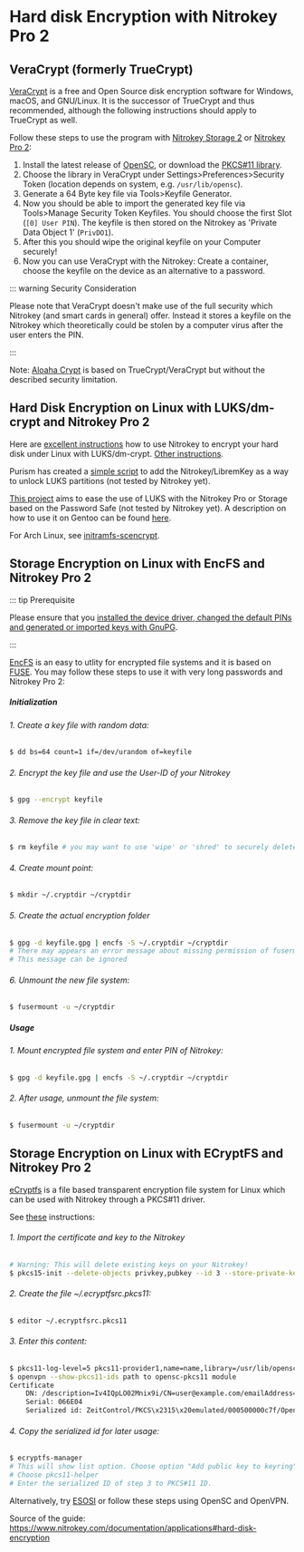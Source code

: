 # Hard disk Encryption with Nitrokey Pro 2

## VeraCrypt (formerly TrueCrypt)

[VeraCrypt](https://www.veracrypt.fr/en/Home.html) is a free and Open Source disk encryption software for Windows, macOS, and GNU/Linux. It is the successor of TrueCrypt and thus recommended, although the following instructions should apply to TrueCrypt as well. 

Follow these steps to use the program with [Nitrokey Storage 2](https://shop.nitrokey.com/shop/product/nitrokey-storage-2-56) or [Nitrokey Pro 2](https://shop.nitrokey.com/shop/product/nk-pro-2-nitrokey-pro-2-3):

   1. Install the latest release of [OpenSC](https://github.com/OpenSC/OpenSC/wiki), or download the [PKCS#11 library](http://smartcard-auth.de/download-en.html).
   2. Choose the library in VeraCrypt under Settings>Preferences>Security Token (location depends on system, e.g. `/usr/lib/opensc`).
   3. Generate a 64 Byte key file via Tools>Keyfile Generator.
   4. Now you should be able to import the generated key file via Tools>Manage Security Token Keyfiles. You should choose the first Slot (`[0] User PIN`). The keyfile is then stored on the Nitrokey as 'Private Data Object 1' (`PrivDO1`).
   5. After this you should wipe the original keyfile on your Computer securely!
   6. Now you can use VeraCrypt with the Nitrokey: Create a container, choose the keyfile on the device as an alternative to a password.

::: warning Security Consideration

Please note that VeraCrypt doesn't make use of the full security which Nitrokey (and smart cards in general) offer. Instead it stores a keyfile on the Nitrokey which theoretically could be stolen by a computer virus after the user enters the PIN.

:::

Note: [Aloaha Crypt](http://www.aloaha.com/aloaha-crypt-disk/) is based on TrueCrypt/VeraCrypt but without the described security limitation.

## Hard Disk Encryption on Linux with LUKS/dm-crypt and Nitrokey Pro 2 

Here are [excellent instructions](http://blog.kumina.nl/2010/07/two-factor-luks-using-ubuntu/) how to use Nitrokey to encrypt your hard disk under Linux with LUKS/dm-crypt. [Other instructions](https://wiki.ubuntu.com/SmartCardLUKSDiskEncryption).

Purism has created a [simple script](https://docs.puri.sm/PureBoot/LibremKeyLUKS.html) to add the Nitrokey/LibremKey as a way to unlock LUKS partitions (not tested by Nitrokey yet).

[This project](https://github.com/artosan/nitroluks/) aims to ease the use of LUKS with the Nitrokey Pro or Storage based on the Password Safe (not tested by Nitrokey yet). A description on how to use it on Gentoo can be found [here](https://amedeos.github.io/gentoo/nitrokey/2019/01/21/gentoo-nitrokey-luks.html).

For Arch Linux, see [initramfs-scencrypt](https://github.com/fuhry/initramfs-scencrypt).

## Storage Encryption on Linux with EncFS and Nitrokey Pro 2 

::: tip Prerequisite

Please ensure that you [installed the device driver, changed the default PINs and generated or imported keys with GnuPG](https://www.nitrokey.com/start).

:::

[EncFS](http://www.arg0.net/encfs) is an easy to utlity for encrypted file systems and it is based on [FUSE](http://de.wikipedia.org/wiki/Filesystem_in_Userspace). You may follow these steps to use it with very long passwords and Nitrokey Pro 2:

##### Initialization

###### 1. Create a key file with random data:

```bash
$ dd bs=64 count=1 if=/dev/urandom of=keyfile
```
###### 2. Encrypt the key file and use the User-ID of your Nitrokey 

```bash
$ gpg --encrypt keyfile
```
###### 3. Remove the key file in clear text: 
```bash
$ rm keyfile # you may want to use 'wipe' or 'shred' to securely delete the keyfile
```
###### 4. Create mount point:
```bash
$ mkdir ~/.cryptdir ~/cryptdir 
```
###### 5. Create the actual encryption folder
```bash
$ gpg -d keyfile.gpg | encfs -S ~/.cryptdir ~/cryptdir
# There may appears an error message about missing permission of fusermount
# This message can be ignored
```
###### 6. Unmount the new file system: 

```bash
$ fusermount -u ~/cryptdir
```
##### Usage
###### 1. Mount encrypted file system and enter PIN of Nitrokey: 
```bash
$ gpg -d keyfile.gpg | encfs -S ~/.cryptdir ~/cryptdir 
```
###### 2. After usage, unmount the file system:

```bash
$ fusermount -u ~/cryptdir
```

## Storage Encryption on Linux with ECryptFS and Nitrokey Pro 2

[eCryptfs](https://www.ecryptfs.org/) is a file based transparent encryption file system for Linux which can be used with Nitrokey through a PKCS#11 driver. 

See [these](http://tkxuyen.com/blog/?p=293) instructions:

###### 1. Import the certificate and key to the Nitrokey
```bash
# Warning: This will delete existing keys on your Nitrokey!
$ pkcs15-init --delete-objects privkey,pubkey --id 3 --store-private-key user@example.com.p12 --format pkcs12 --auth-id 3 --verify-pin
```
###### 2. Create the file ~/.ecryptfsrc.pkcs11:
```bash
$ editor ~/.ecryptfsrc.pkcs11
```
###### 3. Enter this content:
```bash
$ pkcs11-log-level=5 pkcs11-provider1,name=name,library=/usr/lib/opensc-pkcs11.so,cert-private=true
$ openvpn --show-pkcs11-ids path to opensc-pkcs11 module
Certificate
    DN: /description=Iv4IQpLO02Mnix9i/CN=user@example.com/emailAddress=user@example.com
    Serial: 066E04
    Serialized id: ZeitControl/PKCS\x2315\x20emulated/000500000c7f/OpenPGP\x20card\x20\x28User\x20PIN\x29/03
```
###### 4. Copy the serialized id for later usage:
```bash
$ ecryptfs-manager
# This will show list option. Choose option "Add public key to keyring" 
# Choose pkcs11-helper
# Enter the serialized ID of step 3 to PKCS#11 ID.
```
 Alternatively, try [ESOSI](http://sourceforge.net/projects/esosi/) or follow these steps using OpenSC and OpenVPN.

Source of the guide: https://www.nitrokey.com/documentation/applications#hard-disk-encryption